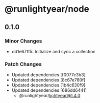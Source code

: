 # @runlightyear/node

## 0.1.0

### Minor Changes

- dd1e671f5: Initialize and sync a collection

### Patch Changes

- Updated dependencies [f0077c3b3]
- Updated dependencies [8c67e780f]
- Updated dependencies [1b4c630f9]
- Updated dependencies [686dd6441]
  - @runlightyear/lightyear@1.4.0
